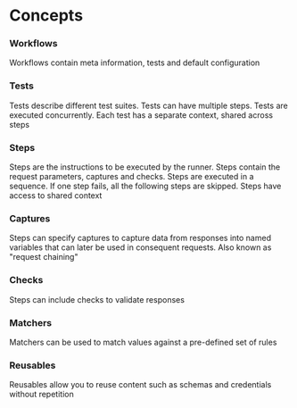 # Concepts

### Workflows

Workflows contain meta information, tests and default configuration

### Tests

Tests describe different test suites. Tests can have multiple steps. Tests are executed concurrently. Each test has a separate context, shared across steps

### Steps

Steps are the instructions to be executed by the runner. Steps contain the request parameters, captures and checks. Steps are executed in a sequence. If one step fails, all the following steps are skipped. Steps have access to shared context

### Captures

Steps can specify captures to capture data from responses into named variables that can later be used in consequent requests. Also known as "request chaining"

### Checks

Steps can include checks to validate responses

### Matchers

Matchers can be used to match values against a pre-defined set of rules

### Reusables

Reusables allow you to reuse content such as schemas and credentials without repetition
